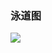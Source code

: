 ### 泳道图
![](https://github.com/restart1025/MIS/blob/master/SwimLaneDiagrams/%E6%B3%B3%E9%81%93%E5%9B%BE.jpg)
